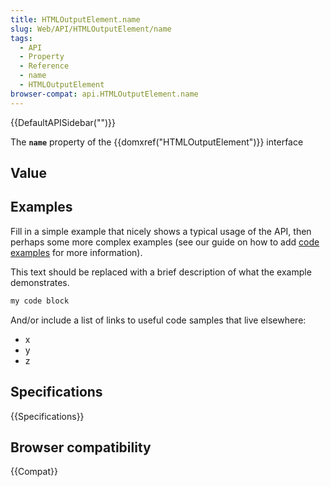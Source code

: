 ```yaml
---
title: HTMLOutputElement.name
slug: Web/API/HTMLOutputElement/name
tags:
  - API
  - Property
  - Reference
  - name
  - HTMLOutputElement
browser-compat: api.HTMLOutputElement.name
---
```

{{DefaultAPISidebar("")}}

The **`name`** property of the {{domxref("HTMLOutputElement")}} interface 

## Value



## Examples

Fill in a simple example that nicely shows a typical usage of the API, then perhaps some more complex examples (see our guide on how to add [code examples](/en-US/docs/MDN/Contribute/Structures/Code_examples) for more information).

This text should be replaced with a brief description of what the example demonstrates.

```js
my code block
```

And/or include a list of links to useful code samples that live elsewhere:

*   x
*   y
*   z

## Specifications

{{Specifications}}

## Browser compatibility

{{Compat}}


